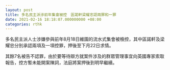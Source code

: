 ```yaml
---
layout: post
title: 多名民主派涉前年集會被控　區諾軒梁耀忠認兩罪和一罪
date: 2021-02-16 18:18:07.000000000 +08:00
categories: rthk
---
```


多名民主派人士涉嫌參與前年8月18日維園的流水式集會被檢控，其中區諾軒及梁耀忠分別承認兩項及一項控罪，押後至下月22日求情。

其餘7名被告不認罪，由於要等待辯方就案件涉及的群眾管理事宜向英國專家索取報告，控方暫未能開案陳詞，法庭將案押後到明早繼續。
